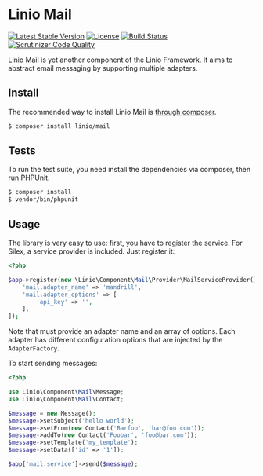 Linio Mail
==========
[![Latest Stable Version](https://poser.pugx.org/linio/mail/v/stable.svg)](https://packagist.org/packages/linio/mail) [![License](https://poser.pugx.org/linio/mail/license.svg)](https://packagist.org/packages/linio/mail) [![Build Status](https://secure.travis-ci.org/LinioIT/mail.png)](http://travis-ci.org/LinioIT/mail) [![Scrutinizer Code Quality](https://scrutinizer-ci.com/g/LinioIT/mail/badges/quality-score.png?b=master)](https://scrutinizer-ci.com/g/LinioIT/mail/?branch=master)

Linio Mail is yet another component of the Linio Framework. It aims to
abstract email messaging by supporting multiple adapters.

Install
-------

The recommended way to install Linio Mail is [through composer](http://getcomposer.org).

```bash
$ composer install linio/mail
```

Tests
-----

To run the test suite, you need install the dependencies via composer, then
run PHPUnit.

```bash
$ composer install
$ vendor/bin/phpunit
```

Usage
-----

The library is very easy to use: first, you have to register the service. For
Silex, a service provider is included. Just register it:

```php
<?php

$app->register(new \Linio\Component\Mail\Provider\MailServiceProvider(), [
    'mail.adapter_name' => 'mandrill',
    'mail.adapter_options' => [
        'api_key' => '',
    ],
]);

```

Note that must provide an adapter name and an array of options. Each adapter
has different configuration options that are injected by the `AdapterFactory`.

To start sending messages:

```php
<?php

use Linio\Component\Mail\Message;
use Linio\Component\Mail\Contact;

$message = new Message();
$message->setSubject('hello world');
$message->setFrom(new Contact('Barfoo', 'bar@foo.com'));
$message->addTo(new Contact('Foobar', 'foo@bar.com'));
$message->setTemplate('my_template');
$message->setData(['id' => '1']);

$app['mail.service']->send($message);

```
